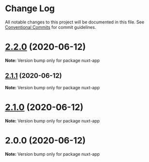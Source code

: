 # Change Log

All notable changes to this project will be documented in this file.
See [Conventional Commits](https://conventionalcommits.org) for commit guidelines.

# [2.2.0](https://github.com/pyramation/LaTeX2JS/compare/nuxt-app@2.1.1...nuxt-app@2.2.0) (2020-06-12)

**Note:** Version bump only for package nuxt-app





## [2.1.1](https://github.com/pyramation/LaTeX2JS/compare/nuxt-app@2.1.0...nuxt-app@2.1.1) (2020-06-12)

**Note:** Version bump only for package nuxt-app





# [2.1.0](https://github.com/pyramation/LaTeX2JS/compare/nuxt-app@2.0.0...nuxt-app@2.1.0) (2020-06-12)

**Note:** Version bump only for package nuxt-app





# 2.0.0 (2020-06-12)

**Note:** Version bump only for package nuxt-app

